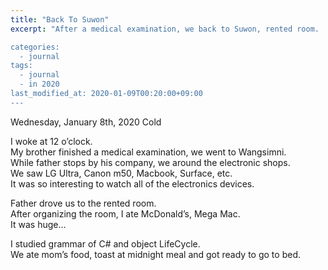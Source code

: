```yaml
---
title: "Back To Suwon"
excerpt: "After a medical examination, we back to Suwon, rented room.

categories:
  - journal
tags:
  - journal
  - in 2020
last_modified_at: 2020-01-09T00:20:00+09:00
---
```

Wednesday, January 8th, 2020
Cold

I woke at 12 o’clock.  
My brother finished a medical examination, we went to Wangsimni.  
While father stops by his company, we around the electronic shops.  
We saw LG Ultra, Canon m50, Macbook, Surface, etc.  
It was so interesting to watch all of the electronics devices.  

Father drove us to the rented room.  
After organizing the room, I ate McDonald’s, Mega Mac.  
It was huge…  

I studied grammar of C# and object LifeCycle.  
We ate mom’s food, toast at midnight meal and got ready to go to bed.  

